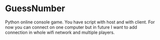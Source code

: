 # GuessNumber
Python online console game. You have script with host and with client. For now you can connect on one computer but in future I want to add connection in whole wifi network and multiple players.
